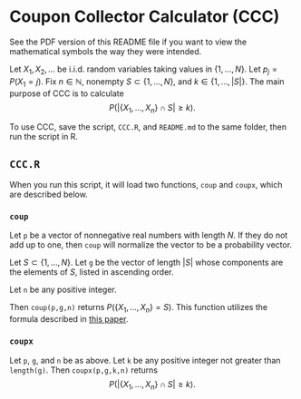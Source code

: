 # Coupon Collector Calculator (CCC)

See the PDF version of this README file if you want to view the mathematical symbols the way they were intended.

Let $X_1, X_2, \ldots$ be i.i.d. random variables taking values in $\{1, \ldots, N\}$. Let $p_j = P(X_1 = j)$. Fix $n \in \mathbb{N}$, nonempty $S \subset \{1, \ldots, N\}$, and $k \in \{1, \ldots, |S|\}$. The main purpose of CCC is to calculate
  $$
  P(|\{X_1, \ldots, X_n\} \cap S| \ge k).
  $$

To use CCC, save the script, `CCC.R`, and `README.md` to the same folder, then run the script in R.

## `CCC.R`

When you run this script, it will load two functions, `coup` and `coupx`, which are described below.

### `coup`

Let `p` be a vector of nonnegative real numbers with length $N$. If they do not add up to one, then `coup` will normalize the vector to be a probability vector.

Let $S \subset \{1, \ldots, N\}$. Let `g` be the vector of length $|S|$ whose components are the elements of $S$, listed in ascending order.

Let `n` be any positive integer.

Then `coup(p,g,n)` returns $P(\{X_1, \ldots, X_n\} = S)$. This function utilizes the formula described in [this paper](http://www.jstor.org/stable/40378689).

### `coupx`

Let `p`, `g`, and `n` be as above. Let `k` be any positive integer not greater than `length(g)`. Then `coupx(p,g,k,n)` returns
  $$
  P(|\{X_1, \ldots, X_n\} \cap S| \ge k).
  $$
